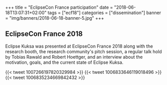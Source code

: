 +++
title = "EclipseCon France participation"
date = "2018-06-18T13:07:31+02:00"
tags = ["ecf18"]
categories = ["dissemination"]
banner = "img/banners/2018-06-18-banner-5.jpg"
+++

## EclipseCon France 2018
Eclipse Kuksa was presented at EclipseCon France 2018 along with the research booth, the research community's pitch session, a regular talk hold by Tobias Rawald and Robert Hoettger, and an interview about the motivation, goals, and the current state of Eclipse Kuksa.

{{< tweet 1007266197820329984 >}}
{{< tweet 1006833646119018496 >}}
{{< tweet 1006835234669842432 >}}
